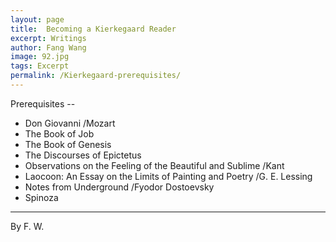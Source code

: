 ```yaml
---
layout: page
title:  Becoming a Kierkegaard Reader
excerpt: Writings
author: Fang Wang
image: 92.jpg
tags: Excerpt
permalink: /Kierkegaard-prerequisites/
---
```

Prerequisites --

* Don Giovanni /Mozart
* The Book of Job
* The Book of Genesis
* The Discourses of Epictetus
* Observations on the Feeling of the Beautiful and Sublime /Kant
* Laocoon: An Essay on the Limits of Painting and Poetry /G. E. Lessing
* Notes from Underground /Fyodor Dostoevsky
* Spinoza

****

By F. W. 
